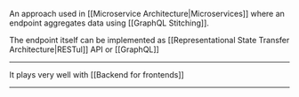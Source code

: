 An approach used in [[Microservice Architecture|Microservices]] where an endpoint aggregates data using [[GraphQL Stitching]].

The endpoint itself can be implemented as [[Representational State Transfer Architecture|RESTul]] API or [[GraphQL]]

---

It plays very well with [[Backend for frontends]] 

---
